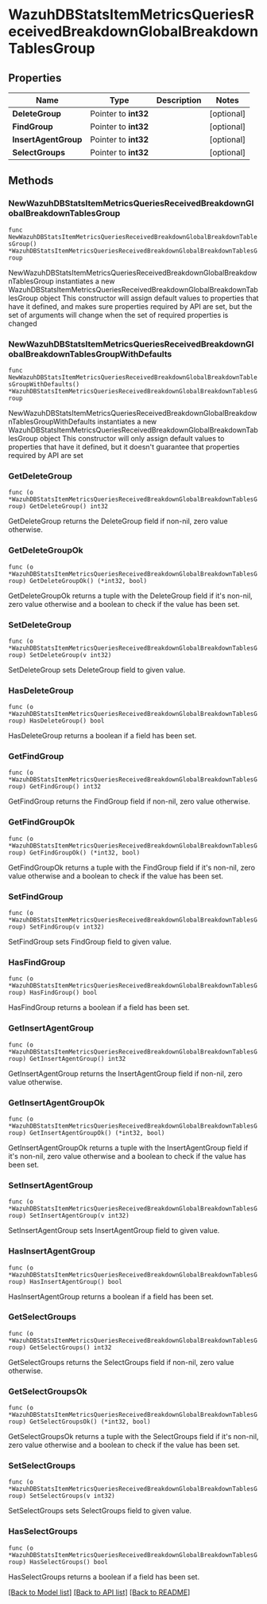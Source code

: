 # WazuhDBStatsItemMetricsQueriesReceivedBreakdownGlobalBreakdownTablesGroup

## Properties

Name | Type | Description | Notes
------------ | ------------- | ------------- | -------------
**DeleteGroup** | Pointer to **int32** |  | [optional] 
**FindGroup** | Pointer to **int32** |  | [optional] 
**InsertAgentGroup** | Pointer to **int32** |  | [optional] 
**SelectGroups** | Pointer to **int32** |  | [optional] 

## Methods

### NewWazuhDBStatsItemMetricsQueriesReceivedBreakdownGlobalBreakdownTablesGroup

`func NewWazuhDBStatsItemMetricsQueriesReceivedBreakdownGlobalBreakdownTablesGroup() *WazuhDBStatsItemMetricsQueriesReceivedBreakdownGlobalBreakdownTablesGroup`

NewWazuhDBStatsItemMetricsQueriesReceivedBreakdownGlobalBreakdownTablesGroup instantiates a new WazuhDBStatsItemMetricsQueriesReceivedBreakdownGlobalBreakdownTablesGroup object
This constructor will assign default values to properties that have it defined,
and makes sure properties required by API are set, but the set of arguments
will change when the set of required properties is changed

### NewWazuhDBStatsItemMetricsQueriesReceivedBreakdownGlobalBreakdownTablesGroupWithDefaults

`func NewWazuhDBStatsItemMetricsQueriesReceivedBreakdownGlobalBreakdownTablesGroupWithDefaults() *WazuhDBStatsItemMetricsQueriesReceivedBreakdownGlobalBreakdownTablesGroup`

NewWazuhDBStatsItemMetricsQueriesReceivedBreakdownGlobalBreakdownTablesGroupWithDefaults instantiates a new WazuhDBStatsItemMetricsQueriesReceivedBreakdownGlobalBreakdownTablesGroup object
This constructor will only assign default values to properties that have it defined,
but it doesn't guarantee that properties required by API are set

### GetDeleteGroup

`func (o *WazuhDBStatsItemMetricsQueriesReceivedBreakdownGlobalBreakdownTablesGroup) GetDeleteGroup() int32`

GetDeleteGroup returns the DeleteGroup field if non-nil, zero value otherwise.

### GetDeleteGroupOk

`func (o *WazuhDBStatsItemMetricsQueriesReceivedBreakdownGlobalBreakdownTablesGroup) GetDeleteGroupOk() (*int32, bool)`

GetDeleteGroupOk returns a tuple with the DeleteGroup field if it's non-nil, zero value otherwise
and a boolean to check if the value has been set.

### SetDeleteGroup

`func (o *WazuhDBStatsItemMetricsQueriesReceivedBreakdownGlobalBreakdownTablesGroup) SetDeleteGroup(v int32)`

SetDeleteGroup sets DeleteGroup field to given value.

### HasDeleteGroup

`func (o *WazuhDBStatsItemMetricsQueriesReceivedBreakdownGlobalBreakdownTablesGroup) HasDeleteGroup() bool`

HasDeleteGroup returns a boolean if a field has been set.

### GetFindGroup

`func (o *WazuhDBStatsItemMetricsQueriesReceivedBreakdownGlobalBreakdownTablesGroup) GetFindGroup() int32`

GetFindGroup returns the FindGroup field if non-nil, zero value otherwise.

### GetFindGroupOk

`func (o *WazuhDBStatsItemMetricsQueriesReceivedBreakdownGlobalBreakdownTablesGroup) GetFindGroupOk() (*int32, bool)`

GetFindGroupOk returns a tuple with the FindGroup field if it's non-nil, zero value otherwise
and a boolean to check if the value has been set.

### SetFindGroup

`func (o *WazuhDBStatsItemMetricsQueriesReceivedBreakdownGlobalBreakdownTablesGroup) SetFindGroup(v int32)`

SetFindGroup sets FindGroup field to given value.

### HasFindGroup

`func (o *WazuhDBStatsItemMetricsQueriesReceivedBreakdownGlobalBreakdownTablesGroup) HasFindGroup() bool`

HasFindGroup returns a boolean if a field has been set.

### GetInsertAgentGroup

`func (o *WazuhDBStatsItemMetricsQueriesReceivedBreakdownGlobalBreakdownTablesGroup) GetInsertAgentGroup() int32`

GetInsertAgentGroup returns the InsertAgentGroup field if non-nil, zero value otherwise.

### GetInsertAgentGroupOk

`func (o *WazuhDBStatsItemMetricsQueriesReceivedBreakdownGlobalBreakdownTablesGroup) GetInsertAgentGroupOk() (*int32, bool)`

GetInsertAgentGroupOk returns a tuple with the InsertAgentGroup field if it's non-nil, zero value otherwise
and a boolean to check if the value has been set.

### SetInsertAgentGroup

`func (o *WazuhDBStatsItemMetricsQueriesReceivedBreakdownGlobalBreakdownTablesGroup) SetInsertAgentGroup(v int32)`

SetInsertAgentGroup sets InsertAgentGroup field to given value.

### HasInsertAgentGroup

`func (o *WazuhDBStatsItemMetricsQueriesReceivedBreakdownGlobalBreakdownTablesGroup) HasInsertAgentGroup() bool`

HasInsertAgentGroup returns a boolean if a field has been set.

### GetSelectGroups

`func (o *WazuhDBStatsItemMetricsQueriesReceivedBreakdownGlobalBreakdownTablesGroup) GetSelectGroups() int32`

GetSelectGroups returns the SelectGroups field if non-nil, zero value otherwise.

### GetSelectGroupsOk

`func (o *WazuhDBStatsItemMetricsQueriesReceivedBreakdownGlobalBreakdownTablesGroup) GetSelectGroupsOk() (*int32, bool)`

GetSelectGroupsOk returns a tuple with the SelectGroups field if it's non-nil, zero value otherwise
and a boolean to check if the value has been set.

### SetSelectGroups

`func (o *WazuhDBStatsItemMetricsQueriesReceivedBreakdownGlobalBreakdownTablesGroup) SetSelectGroups(v int32)`

SetSelectGroups sets SelectGroups field to given value.

### HasSelectGroups

`func (o *WazuhDBStatsItemMetricsQueriesReceivedBreakdownGlobalBreakdownTablesGroup) HasSelectGroups() bool`

HasSelectGroups returns a boolean if a field has been set.


[[Back to Model list]](../README.md#documentation-for-models) [[Back to API list]](../README.md#documentation-for-api-endpoints) [[Back to README]](../README.md)


